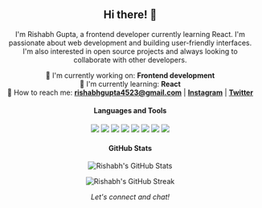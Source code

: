 <h2 align="center">Hi there! 👋</h2>

<p align="center">
  I'm Rishabh Gupta, a frontend developer currently learning React. I'm passionate about web development and building user-friendly interfaces. I'm also interested in open source projects and always looking to collaborate with other developers.
</p>

<p align="center">
  🔭 I'm currently working on: <strong>Frontend development</strong><br>
  🌱 I'm currently learning: <strong>React</strong><br>
  💬 How to reach me: <strong><a href="mailto:rishabhgupta4523@gmail.com">rishabhgupta4523@gmail.com</a></strong> | <strong><a href="https://www.instagram.com/rishabhgupta.js/">Instagram</a></strong> | <strong><a href="https://twitter.com/rishabhguptajs">Twitter</a></strong>
</p>

<h4 align="center">Languages and Tools</h4>

<p align="center">
  <img src="https://img.shields.io/badge/HTML5-E34F26?style=flat-square&logo=html5&logoColor=white">
  <img src="https://img.shields.io/badge/CSS3-1572B6?style=flat-square&logo=css3&logoColor=white">
  <img src="https://img.shields.io/badge/JavaScript-F7DF1E?style=flat-square&logo=javascript&logoColor=black">
  <img src="https://img.shields.io/badge/Python-3776AB?style=flat-square&logo=python&logoColor=white">
  <img src="https://img.shields.io/badge/Tailwind_CSS-38B2AC?style=flat-square&logo=tailwind-css&logoColor=white">
  <img src="https://img.shields.io/badge/Bootstrap-563D7C?style=flat-square&logo=bootstrap&logoColor=white">
  <img src="https://img.shields.io/badge/VS_Code-007ACC?style=flat-square&logo=visual-studio-code&logoColor=white">
  <img src="https://img.shields.io/badge/GitHub-181717?style=flat-square&logo=github&logoColor=white">
</p>

<h4 align="center">GitHub Stats</h4>

<p align="center">
  <img src="https://github-readme-stats.vercel.app/api?username=rishabhguptajs&show_icons=true&theme=radical" alt="Rishabh's GitHub Stats">
</p>

<p align="center">
  <img src="https://github-readme-streak-stats.herokuapp.com/?user=rishabhguptajs&theme=radical" alt="Rishabh's GitHub Streak">
</p>

<p align="center">
  <em>Let's connect and chat!</em>
</p>
